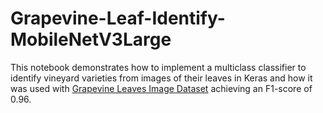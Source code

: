 # Grapevine-Leaf-Identify-MobileNetV3Large
This notebook demonstrates how to implement a multiclass classifier to identify vineyard varieties from images of their leaves in Keras and how it was used with [Grapevine Leaves Image Dataset](https://www.kaggle.com/datasets/muratkokludataset/grapevine-leaves-image-dataset) achieving an F1-score of 0.96.

